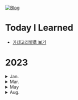 [![Blog](https://img.shields.io/badge/Blog-jjjuuuun.github.io-green.svg)](https://jjjuuuun.github.io/)

# Today I Learned

- [카테고리별로 보기](https://github.com/jjjuuuun/jjjuuuun.github.io)

# 2023

<details>
<summary>Jan.</summary>

- [StyleGAN](https://github.com/jjjuuuun/jjjuuuun.github.io/blob/master/_posts/2023-08-24-StyleGAN.md)
- [1439번 - 뒤집기](https://github.com/jjjuuuun/jjjuuuun.github.io/blob/master/_posts/2023-08-24-BOJ-1439.md)
- [42891번 - 무지의 먹방 라이브](https://github.com/jjjuuuun/jjjuuuun.github.io/blob/master/_posts/2023-08-24-Programmers-42891.md)
- [60057번 - 문자열 압축](https://github.com/jjjuuuun/jjjuuuun.github.io/blob/master/_posts/2023-08-24-Programmers-60057.md)
- [60059번 - 자물쇠와 열쇠](https://github.com/jjjuuuun/jjjuuuun.github.io/blob/master/_posts/2023-08-24-Programmers-60059.md)
- [14502번 - 연구소](https://github.com/jjjuuuun/jjjuuuun.github.io/blob/master/_posts/2023-08-24-BOJ-14502.md)
- [18352번 - 특정 거리의 도시 찾기](https://github.com/jjjuuuun/jjjuuuun.github.io/blob/master/_posts/2023-08-24-BOJ-18352.md)
- [3190번 - 뱀](https://github.com/jjjuuuun/jjjuuuun.github.io/blob/master/_posts/2023-08-24-BOJ-3190.md)
- [15686번 - 치킨 배달](https://github.com/jjjuuuun/jjjuuuun.github.io/blob/master/_posts/2023-08-24-BOJ-15686.md)
- [60061번 - 기둥과 보 설치](https://github.com/jjjuuuun/jjjuuuun.github.io/blob/master/_posts/2023-08-24-Programmers-60061.md)
- [1932번 - 정수 삼각형](https://github.com/jjjuuuun/jjjuuuun.github.io/blob/master/_posts/2023-08-24-BOJ-1932.md)
- [18405번 - 경쟁적 전염](https://github.com/jjjuuuun/jjjuuuun.github.io/blob/master/_posts/2023-08-24-BOJ-18405.md)
- [11404번 - 플로이드](https://github.com/jjjuuuun/jjjuuuun.github.io/blob/master/_posts/2023-08-24-BOJ-11404.md)
- [12924번 - 숫자의 표현](https://github.com/jjjuuuun/jjjuuuun.github.io/blob/master/_posts/2023-08-24-Programmers-12924.md)
- [12953번 - N개의 최소공배수](https://github.com/jjjuuuun/jjjuuuun.github.io/blob/master/_posts/2023-08-24-Programmers-12953.md)
- [42885번 - 구명보트](https://github.com/jjjuuuun/jjjuuuun.github.io/blob/master/_posts/2023-08-24-Programmers-42885.md)
- [문자열 함수 - 대소문자 변환](https://github.com/jjjuuuun/jjjuuuun.github.io/blob/master/_posts/2023-08-24-Python-String-1.md)
- [17677번 - [1차] 뉴스 클러스터링](https://github.com/jjjuuuun/jjjuuuun.github.io/blob/master/_posts/2023-08-24-Programmers-17677.md)
- [87390번 - n^2 배열 자르기](https://github.com/jjjuuuun/jjjuuuun.github.io/blob/master/_posts/2023-08-24-Programmers-87390.md)
- [collections - Counter](https://github.com/jjjuuuun/jjjuuuun.github.io/blob/master/_posts/2023-08-24-Python-Collections-Counter.md)
- [Tree - 탐색하는 방법](https://github.com/jjjuuuun/jjjuuuun.github.io/blob/master/_posts/2023-08-24-Python-Tree-1.md)

</details>

<details>
<summary>Mar.</summary>

- [List - Operation](https://github.com/jjjuuuun/jjjuuuun.github.io/blob/master/_posts/2023-08-24-Python-List-Operation.md)
- [List - Copy](https://github.com/jjjuuuun/jjjuuuun.github.io/blob/master/_posts/2023-08-24-Python-List-Copy.md)
- [List - Comprehension](https://github.com/jjjuuuun/jjjuuuun.github.io/blob/master/_posts/2023-08-24-Python-List-Comprehension.md)
- [collections - deque](https://github.com/jjjuuuun/jjjuuuun.github.io/blob/master/_posts/2023-08-24-Python-Collections-deque.md)
- [collections - defaultdict](https://github.com/jjjuuuun/jjjuuuun.github.io/blob/master/_posts/2023-08-24-Python-Collections-defaultdict.md)
- [collections - namedtuple](https://github.com/jjjuuuun/jjjuuuun.github.io/blob/master/_posts/2023-08-24-Python-Collections-namedtuple.md)
- [Function - 파이썬 함수의 특징](https://github.com/jjjuuuun/jjjuuuun.github.io/blob/master/_posts/2023-08-24-Python-Function-FirstClassObjects.md)
- [UnderScore](https://github.com/jjjuuuun/jjjuuuun.github.io/blob/master/_posts/2023-08-24-Python-UnderScore.md)
- [Function - 호출 방법](https://github.com/jjjuuuun/jjjuuuun.github.io/blob/master/_posts/2023-08-24-Python-Function-Call.md)
- [String - Formatting](https://github.com/jjjuuuun/jjjuuuun.github.io/blob/master/_posts/2023-08-24-Python-Formatting.md)
- [Tensor를 만드는 방법](https://github.com/jjjuuuun/jjjuuuun.github.io/blob/master/_posts/2023-08-24-PyTorch-Tensor-tensor-create.md)
- [Tensor를 복사하는 방법](https://github.com/jjjuuuun/jjjuuuun.github.io/blob/master/_posts/2023-08-24-PyTorch-Tensor-tensor-copy.md)
- [Tensor의 연속성](https://github.com/jjjuuuun/jjjuuuun.github.io/blob/master/_posts/2023-08-24-PyTorch-Tensor-tensor-contiguous.md)
- [Tensor의 모양을 바꾸는 방법](https://github.com/jjjuuuun/jjjuuuun.github.io/blob/master/_posts/2023-08-24-PyTorch-Tensor-tensor-reshape.md)
</details>

<details>
<summary>May</summary>

- [RCNN](https://github.com/jjjuuuun/jjjuuuun.github.io/blob/master/_posts/2023-08-24-RCNN.md)

</details>

<details>
<summary>Aug.</summary>

- [Seq2Seq](https://github.com/jjjuuuun/jjjuuuun.github.io/blob/master/_posts/2023-08-28-Seq2Seq.md)
- [BLEU](https://github.com/jjjuuuun/jjjuuuun.github.io/blob/master/_posts/2023-08-28-BLEU.md)
- [2225번 - 합분해](https://github.com/jjjuuuun/jjjuuuun.github.io/blob/master/_posts/2023-08-30-BOJ-2225.md)
- [6588번 - 골드바흐의 추측](https://github.com/jjjuuuun/jjjuuuun.github.io/blob/master/_posts/2023-08-30-BOJ-6588.md)
- [10844번 - 쉬운 계단 수](https://github.com/jjjuuuun/jjjuuuun.github.io/blob/master/_posts/2023-08-30-BOJ-10844.md)
- [11052번 - 카드 구매하기](https://github.com/jjjuuuun/jjjuuuun.github.io/blob/master/_posts/2023-08-30-BOJ-11052.md)

</details>
